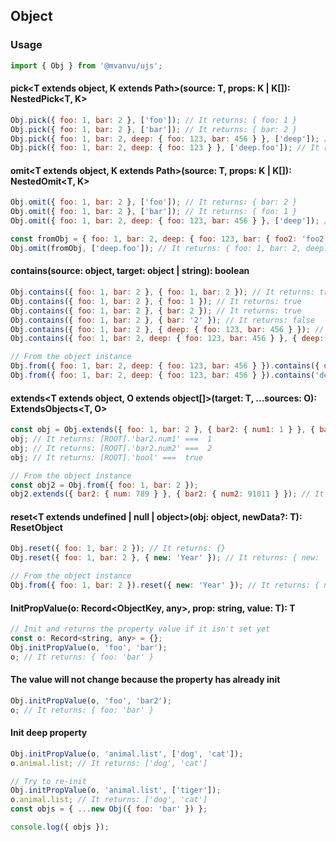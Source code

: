 ## Object

### Usage

```javascript
import { Obj } from '@mvanvu/ujs';
```

#### pick<T extends object, K extends Path<T>>(source: T, props: K | K[]): NestedPick<T, K>

```javascript
Obj.pick({ foo: 1, bar: 2 }, ['foo']); // It returns: { foo: 1 }
Obj.pick({ foo: 1, bar: 2 }, ['bar']); // It returns: { bar: 2 }
Obj.pick({ foo: 1, bar: 2, deep: { foo: 123, bar: 456 } }, ['deep']); // It returns: { deep: { foo: 123, bar: 456 } }
Obj.pick({ foo: 1, bar: 2, deep: { foo: 123 } }, ['deep.foo']); // It returns: { deep: { foo: 123 } }
```

#### omit<T extends object, K extends Path<T>>(source: T, props: K | K[]): NestedOmit<T, K>

```javascript
Obj.omit({ foo: 1, bar: 2 }, ['foo']); // It returns: { bar: 2 }
Obj.omit({ foo: 1, bar: 2 }, ['bar']); // It returns: { foo: 1 }
Obj.omit({ foo: 1, bar: 2, deep: { foo: 123, bar: 456 } }, ['deep']); // It returns: { foo: 1, bar: 2 }

const fromObj = { foo: 1, bar: 2, deep: { foo: 123, bar: { foo2: 'foo2', baz: 456 } } };
Obj.omit(fromObj, ['deep.foo']); // It returns: { foo: 1, bar: 2, deep: { bar: { baz: 456 } } }
```

#### contains(source: object, target: object | string): boolean

```javascript
Obj.contains({ foo: 1, bar: 2 }, { foo: 1, bar: 2 }); // It returns: true
Obj.contains({ foo: 1, bar: 2 }, { foo: 1 }); // It returns: true
Obj.contains({ foo: 1, bar: 2 }, { bar: 2 }); // It returns: true
Obj.contains({ foo: 1, bar: 2 }, { bar: '2' }); // It returns: false
Obj.contains({ foo: 1, bar: 2 }, { deep: { foo: 123, bar: 456 } }); // It returns: false
Obj.contains({ foo: 1, bar: 2, deep: { foo: 123, bar: 456 } }, { deep: { foo: 123, bar: 456 } }); // It returns: true

// From the object instance
Obj.from({ foo: 1, bar: 2, deep: { foo: 123, bar: 456 } }).contains({ deep: { foo: 123, bar: 456 } }); // It returns: true
Obj.from({ foo: 1, bar: 2, deep: { foo: 123, bar: 456 } }).contains('deep.bar'); // It returns: true
```

#### extends<T extends object, O extends object[]>(target: T, ...sources: O): ExtendsObjects<T, O>

```javascript
const obj = Obj.extends({ foo: 1, bar: 2 }, { bar2: { num1: 1 } }, { bar2: { num2: 2 } }, { bool: true });
obj; // It returns: [ROOT].'bar2.num1' ===  1
obj; // It returns: [ROOT].'bar2.num2' ===  2
obj; // It returns: [ROOT].'bool' ===  true

// From the object instance
const obj2 = Obj.from({ foo: 1, bar: 2 });
obj2.extends({ bar2: { num: 789 } }, { bar2: { num2: 91011 } }); // It returns: [ROOT].'bar2.num2' ===  91011
```

#### reset<T extends undefined | null | object>(obj: object, newData?: T): ResetObject<T>

```javascript
Obj.reset({ foo: 1, bar: 2 }); // It returns: {}
Obj.reset({ foo: 1, bar: 2 }, { new: 'Year' }); // It returns: { new: 'Year' }

// From the object instance
Obj.from({ foo: 1, bar: 2 }).reset({ new: 'Year' }); // It returns: { new: 'Year' }
```

#### InitPropValue<T>(o: Record<ObjectKey, any>, prop: string, value: T): T

```javascript
// Init and returns the property value if it isn't set yet
const o: Record<string, any> = {};
Obj.initPropValue(o, 'foo', 'bar');
o; // It returns: { foo: 'bar' }

```

#### The value will not change because the property has already init

```javascript
Obj.initPropValue(o, 'foo', 'bar2');
o; // It returns: { foo: 'bar' }
```

#### Init deep property

```javascript
Obj.initPropValue(o, 'animal.list', ['dog', 'cat']);
o.animal.list; // It returns: ['dog', 'cat']

// Try to re-init
Obj.initPropValue(o, 'animal.list', ['tiger']);
o.animal.list; // It returns: ['dog', 'cat']
const objs = { ...new Obj({ foo: 'bar' }) };

console.log({ objs });
```
